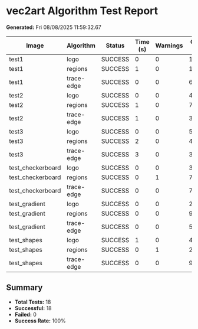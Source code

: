 # vec2art Algorithm Test Report 
 
**Generated:** Fri 08/08/2025 11:59:32.67 
 
| Image | Algorithm | Status | Time (s) | Warnings | Output Size | 
|-------|-----------|--------|----------|----------|-------------| 
test1 | logo | SUCCESS | 0 | 0 | 12847 | 
test1 | regions | SUCCESS | 1 | 0 | 134581 | 
test1 | trace-edge | SUCCESS | 0 | 0 | 63597 | 
test2 | logo | SUCCESS | 0 | 0 | 4124 | 
test2 | regions | SUCCESS | 1 | 0 | 73283 | 
test2 | trace-edge | SUCCESS | 1 | 0 | 32539 | 
test3 | logo | SUCCESS | 0 | 0 | 5867 | 
test3 | regions | SUCCESS | 2 | 0 | 43153 | 
test3 | trace-edge | SUCCESS | 3 | 0 | 39548 | 
test_checkerboard | logo | SUCCESS | 0 | 0 | 3677 | 
test_checkerboard | regions | SUCCESS | 0 | 1 | 74177 | 
test_checkerboard | trace-edge | SUCCESS | 0 | 0 | 7938 | 
test_gradient | logo | SUCCESS | 0 | 0 | 250 | 
test_gradient | regions | SUCCESS | 0 | 0 | 9408 | 
test_gradient | trace-edge | SUCCESS | 0 | 0 | 56892 | 
test_shapes | logo | SUCCESS | 1 | 0 | 410 | 
test_shapes | regions | SUCCESS | 0 | 1 | 2789 | 
test_shapes | trace-edge | SUCCESS | 0 | 0 | 989 | 
 
## Summary 
 
- **Total Tests:** 18 
- **Successful:** 18 
- **Failed:** 0 
- **Success Rate:** 100% 
